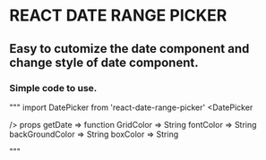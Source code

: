 # REACT DATE RANGE PICKER
## Easy to cutomize the date component and change style of date component.

### Simple code to use.
"""
import  DatePicker from 'react-date-range-picker'
<DatePicker
  
/>
props
getDate => function
GridColor => String
fontColor => String
backGroundColor => String
boxColor => String

"""
